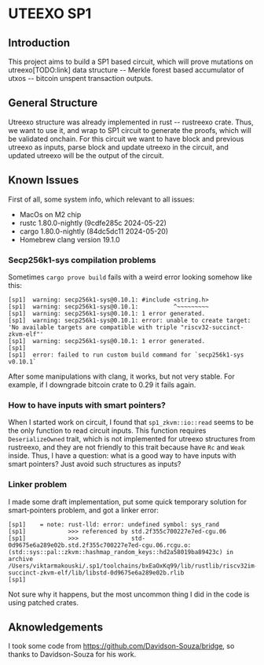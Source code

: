 # UTEEXO SP1

## Introduction
This project aims to build a SP1 based circuit, which will prove mutations on utreexo[TODO:link] 
data structure -- Merkle forest based accumulator of utxos -- bitcoin unspent transaction outputs.

## General Structure
Utreexo structure was already implemented in rust -- rustreexo crate. Thus, we want to use it, and 
wrap to SP1 circuit to generate the proofs, which will be validated onchain. For this circuit we
want to have block and previous utreexo as inputs, parse block and update utreexo in the circuit,
and updated utreexo will be the output of the circuit.

## Known Issues
First of all, some system info, which relevant to all issues:
- MacOs on M2 chip
- rustc 1.80.0-nightly (9cdfe285c 2024-05-22)
- cargo 1.80.0-nightly (84dc5dc11 2024-05-20)
- Homebrew clang version 19.1.0

### Secp256k1-sys compilation problems
Sometimes `cargo prove build` fails with a weird error looking somehow like this:
```shell
[sp1]  warning: secp256k1-sys@0.10.1: #include <string.h>
[sp1]  warning: secp256k1-sys@0.10.1:          ^~~~~~~~~~
[sp1]  warning: secp256k1-sys@0.10.1: 1 error generated.
[sp1]  warning: secp256k1-sys@0.10.1: error: unable to create target: 'No available targets are compatible with triple "riscv32-succinct-zkvm-elf"'
[sp1]  warning: secp256k1-sys@0.10.1: 1 error generated.
[sp1] 
[sp1]  error: failed to run custom build command for `secp256k1-sys v0.10.1`
```

After some manipulations with clang, it works, but not very stable. For example, if I downgrade
bitcoin crate to 0.29 it fails again.


### How to have inputs with smart pointers?
When I started work on circuit, I found that `sp1_zkvm::io::read` seems to be the only function to
read circuit inputs. This function requires `DeserializeOwned` trait, which is not implemented for
utreexo structures from rustreexo, and they are not friendly to this trait because have `Rc` and 
`Weak` inside. Thus, I have a question: what is a good way to have inputs with smart pointers? Just
avoid such structures as inputs?

### Linker problem
I made some draft implementation, put some quick temporary solution for smart-pointers problem, and
got a linker error:
```shell
[sp1]    = note: rust-lld: error: undefined symbol: sys_rand
[sp1]            >>> referenced by std.2f355c700227e7ed-cgu.06
[sp1]            >>>               std-0d9675e6a289e02b.std.2f355c700227e7ed-cgu.06.rcgu.o:(std::sys::pal::zkvm::hashmap_random_keys::hd2a58019ba89423c) in archive /Users/viktarmakouski/.sp1/toolchains/bxEaOxKq99/lib/rustlib/riscv32im-succinct-zkvm-elf/lib/libstd-0d9675e6a289e02b.rlib
[sp1]
```

Not sure why it happens, but the most uncommon thing I did in the code is using patched crates.

## Aknowledgements
I took some code from https://github.com/Davidson-Souza/bridge, so thanks to Davidson-Souza for his
work.
